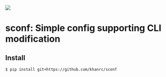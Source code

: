 ![](https://github.com/khanrc/sconf/workflows/CI/badge.svg)

# sconf: Simple config supporting CLI modification


## Install

```
$ pip install git+https://github.com/khanrc/sconf
```
